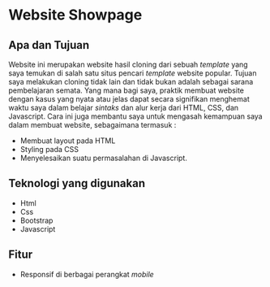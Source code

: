 # Website Showpage

## Apa dan Tujuan

Website ini merupakan website hasil cloning dari sebuah _template_ yang saya temukan di salah satu situs pencari _template_ website popular. Tujuan saya melakukan cloning tidak lain dan tidak bukan adalah sebagai sarana pembelajaran semata. Yang mana bagi saya, praktik membuat website dengan kasus yang nyata atau jelas dapat secara signifikan menghemat waktu saya dalam belajar _sintaks_ dan alur kerja dari HTML, CSS, dan Javascript. Cara ini juga membantu saya untuk mengasah kemampuan saya dalam membuat website, sebagaimana termasuk :

-   Membuat layout pada HTML
-   Styling pada CSS
-   Menyelesaikan suatu permasalahan di Javascript.

## Teknologi yang digunakan

-   Html
-   Css
-   Bootstrap
-   Javascript

## Fitur

-   Responsif di berbagai perangkat _mobile_

